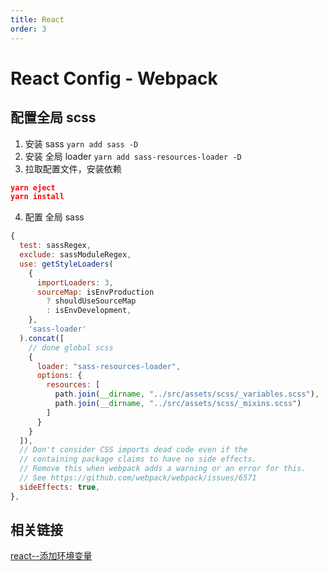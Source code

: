 ```yaml
---
title: React
order: 3
---
```


# React Config - Webpack

## 配置全局 scss

1. 安装 sass `yarn add sass -D`
2. 安装 全局 loader `yarn add sass-resources-loader -D`
3. 拉取配置文件，安装依赖

```json
yarn eject
yarn install
```

4. 配置 全局 sass

```javascript
{
  test: sassRegex,
  exclude: sassModuleRegex,
  use: getStyleLoaders(
    {
      importLoaders: 3,
      sourceMap: isEnvProduction
        ? shouldUseSourceMap
        : isEnvDevelopment,
    },
    'sass-loader'
  ).concat([
    // done global scss
    {
      loader: "sass-resources-loader",
      options: {
        resources: [
          path.join(__dirname, "../src/assets/scss/_variables.scss"),
          path.join(__dirname, "../src/assets/scss/_mixins.scss")
        ]
      }
    }
  ]),
  // Don't consider CSS imports dead code even if the
  // containing package claims to have no side effects.
  // Remove this when webpack adds a warning or an error for this.
  // See https://github.com/webpack/webpack/issues/6571
  sideEffects: true,
},
```

## 相关链接

[react--添加环境变量](https://juejin.cn/post/6850418114979430413)

